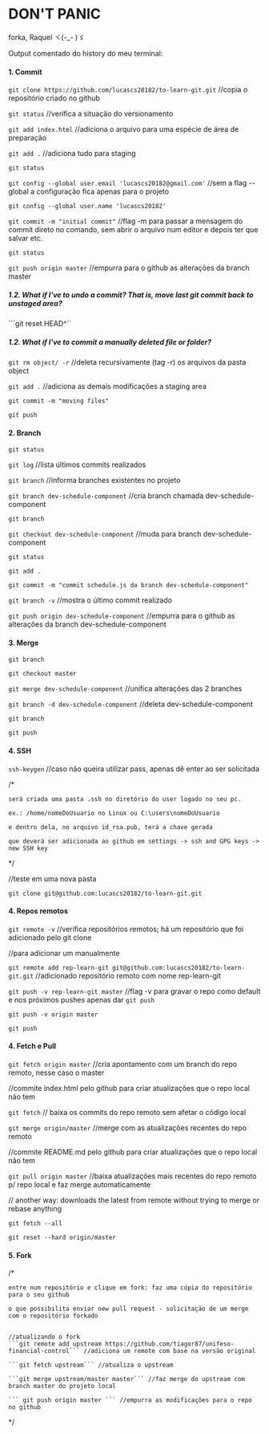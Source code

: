 # **DON'T PANIC**


forka, Raquel ヾ(-_- )ゞ 


Output comentado do history do meu terminal:


#### 1. Commit

```git clone https://github.com/lucascs20182/to-learn-git.git``` //copia o repositório criado no github

```git status``` //verifica a situação do versionamento

```git add index.html``` //adiciona o arquivo para uma espécie de área de preparação

```git add .``` //adiciona tudo para staging

```git status```

```git config --global user.email 'lucascs20182@gmail.com'``` //sem a flag --global a configuração fica apenas para o projeto

```git config --global user.name 'lucascs20182'```

```git commit -m "initial commit"``` //flag -m para passar a mensagem do commit direto no comando, sem abrir o arquivo num editor e depois ter que salvar etc.

```git status```

```git push origin master``` //empurra para o github as alterações da branch master

##### 1.2. What if I've to undo a commit? That is, move last git commit back to unstaged area?
```git reset HEAD^``

##### 1.2. What if I've to commit a manually deleted file or folder?
```git rm object/ -r``` //deleta recursivamente (tag -r) os arquivos da pasta object

```git add .``` //adiciona as demais modificações a staging area

```git commit -m "moving files"```

```git push```


#### 2. Branch

```git status```

```git log``` //lista últimos commits realizados

```git branch``` //informa branches existentes no projeto

```git branch dev-schedule-component``` //cria branch chamada dev-schedule-component

```git branch```

```git checkout dev-schedule-component``` //muda para branch dev-schedule-component

```git status```

```git add .```

```git commit -m "commit schedule.js da branch dev-schedule-component"```

```git branch -v``` //mostra o último commit realizado

```git push origin dev-schedule-component``` //empurra para o github as alterações da branch dev-schedule-component



#### 3. Merge

```git branch```

```git checkout master```

```git merge dev-schedule-component``` //unifica alterações das 2 branches

```git branch -d dev-schedule-component``` //deleta dev-schedule-component

```git branch```

```git push```



#### 4. SSH

```ssh-keygen``` //caso não queira utilizar pass, apenas dê enter ao ser solicitada

/*

    será criada uma pasta .ssh no diretório do user logado no seu pc.
    
    ex.: /home/nomeDoUsuario no Linux ou C:\users\nomeDoUsuario
    
    e dentro dela, no arquivo id_rsa.pub, terá a chave gerada
    
    que deverá ser adicionada ao github em settings -> ssh and GPG keys -> new SSH key
    
*/


//teste em uma nova pasta

```git clone git@github.com:lucascs20182/to-learn-git.git```



#### 4. Repos remotos

```git remote -v``` //verifica repositórios remotos; há um repositório que foi adicionado pelo git clone


//para adicionar um manualmente

```git remote add rep-learn-git git@github.com:lucascs20182/to-learn-git.git``` //adicionado repositório remoto com nome rep-learn-git

```git push -v rep-learn-git master``` //flag -v para gravar o repo como default e nos próximos pushes apenas dar ```git push```

```git push -v origin master```

```git push```



#### 4. Fetch e Pull

```git fetch origin master``` //cria apontamento com um branch do repo remoto, nesse caso o master

//commite index.html pelo github para criar atualizações que o repo local não tem

```git fetch``` // baixa os commits do repo remoto sem afetar o código local

```git merge origin/master``` //merge com as atualizações recentes do repo remoto

//commite README.md pelo github para criar atualizações que o repo local não tem

```git pull origin master``` //baixa atualizações mais recentes do repo remoto p/ repo local e faz merge automaticamente

// another way: downloads the latest from remote without trying to merge or rebase anything

``` git fetch --all ```

``` git reset --hard origin/master ```



#### 5. Fork

/*

    entre num repositório e clique em fork: faz uma cópia do repositório para o seu github
    
    o que possibilita enviar new pull request - solicitação de um merge com o repositório forkado
    
    
    //atualizando o fork
    ```git remote add upstream https://github.com/tiagor87/unifeso-financial-control``` //adiciona um remote com base na versão original 
       
    ```git fetch upstream``` //atualiza o upstream
    
    ```git merge upstream/master master``` //faz merge do upstream com branch master do projeto local
    
    ``` git push origin master ``` //empurra as modificações para o repo no github
*/
